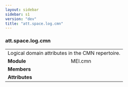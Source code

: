 ```yaml
---
layout: sidebar
sidebar: s1
version: "dev"
title: "att.space.log.cmn"
---
```

<div class="classSpec att">
   <h3 id="att.space.log.cmn">att.space.log.cmn</h3>
   <table class="wovenodd">
      <tr>
         <td colspan="2" class="wovenodd-col2">Logical domain attributes in the CMN repertoire.</td>
      </tr>
      <tr>
         <td class="wovenodd-col1"><strong>Module</strong></td>
         <td class="wovenodd-col2">MEI.cmn</td>
      </tr>
      <tr>
         <td class="wovenodd-col1"><strong>Members</strong></td>
         <td class="wovenodd-col2">
            <div class="parent"></div>
         </td>
      </tr>
      <tr>
         <td class="wovenodd-col1"><strong>Attributes</strong></td>
         <td class="wovenodd-col2"></td>
      </tr>
   </table>
</div>